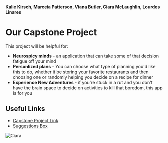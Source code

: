 
#### Kalie Kirsch, Marceia Patterson, Viana Butler, Ciara McLaughlin, Lourdes Linares

# Our Capstone Project


This project will be helpful for:
<ul>
  
  <li><strong>Neurospicy minds</strong> - an application that can take some of that decision fatigue off your mind</li>

  <li><strong>Personlized plans</strong> - You can choose what type of planning you'd like this to do, whether it be storing your favorite restaurants and then choosing one or randomly helping you decide on a recipe for dinner</li>
  
  <li><strong>Experience New Adventures</strong> - if you're stuck in a rut and you don't have the brain space to decide on activities to kill that boredom, this app is for you</li>

</ul>

## Useful Links


- [Capstone Project Link](https://github.com/GothicLolita229/IDontKnowHowButTheyFoundMe)
- [Suggestions Box](http://linaresl1836.pythonanywhere.com)


![Ciara](https://user-images.githubusercontent.com/90853197/219964200-92f21177-96e4-4c85-98a4-17ab0f046976.png)

